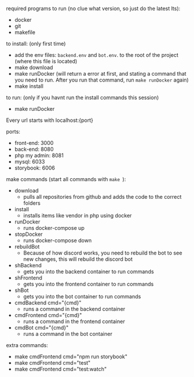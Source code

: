 required programs to run (no clue what version, so just do the latest lts):
- docker
- git
- makefile

to install: (only first time)
- add the env files: `backend.env` and `bot.env`. to the root of the project (where this file is located)
- make download
- make runDocker (will return a error at first, and stating a command that you need to run. After you run that command, run `make runDocker` again)
- make install

to run: (only if you havnt run the install commands this session)
- make runDocker

Every url starts with localhost:{port}

ports:
- front-end: 3000
- back-end: 8080
- php my admin: 8081
- mysql: 6033
- storybook: 6006


make commands (start all commands with `make `):
- download
  - pulls all repositories from github and adds the code to the correct folders
- install
  - installs items like vendor in php using docker
- runDocker
  - runs docker-compose up
- stopDocker
  - runs docker-compose down
- rebuildBot
  - Because of how discord works, you need to rebuild the bot to see new changes, this will rebuild the discord bot
- shBackend
  - gets you into the backend container to run commands
- shFrontend
  - gets you into the frontend container to run commands
- shBot
  - gets you into the bot container to run commands
- cmdBackend cmd="{cmd}"
  - runs a command in the backend container
- cmdFrontend cmd="{cmd}"
  - runs a command in the frontend container
- cmdBot cmd="{cmd}"
  - runs a command in the bot container


extra commands:
- make cmdFrontend cmd="npm run storybook"
- make cmdFrontend cmd="test"
- make cmdFrontend cmd="test:watch"
